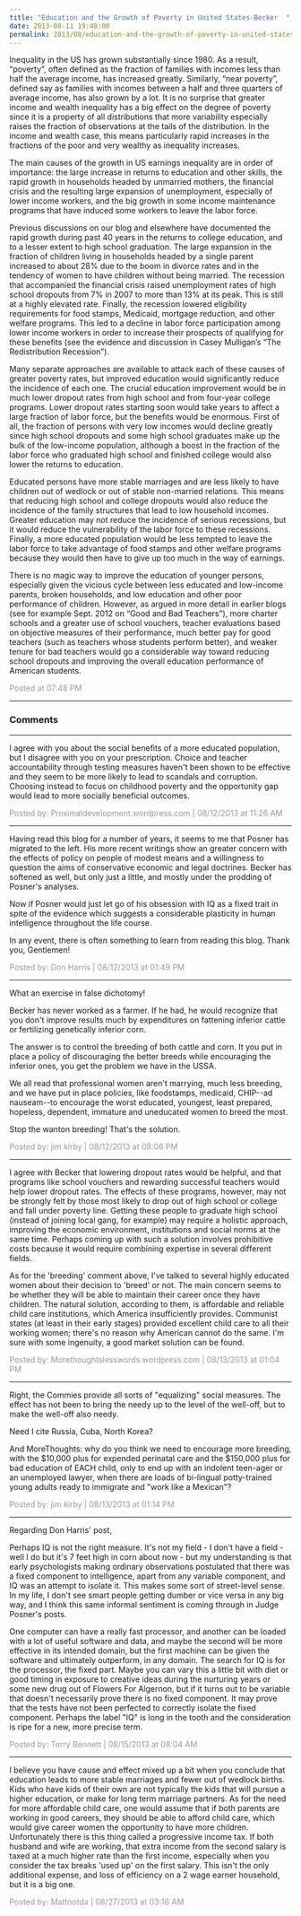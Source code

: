 ```yaml
---
title: "Education and the Growth of Poverty in United States-Becker  "
date: 2013-08-11 19:48:00
permalink: 2013/08/education-and-the-growth-of-poverty-in-united-states-becker.html
---
```

Inequality in the US has grown substantially since 1980. As
a result, “poverty”, often defined as the fraction of families with incomes
less than half the average income, has increased greatly. Similarly, “near
poverty”, defined say as families with incomes between a half and three
quarters of average income, has also grown by a lot. It is no surprise that
greater income and wealth inequality has a big effect on the degree of poverty
since it is a property of all distributions that more variability especially
raises the fraction of observations at the tails of the distribution. In the
income and wealth case, this means particularly rapid increases in the
fractions of the poor and very wealthy as inequality increases.

The main causes of the growth in US earnings inequality are
in order of importance: the large increase in returns to education and other
skills, the rapid growth in households headed by unmarried mothers, the
financial crisis and the resulting large expansion of unemployment, especially
of lower income workers, and the big growth in some income maintenance programs
that have induced some workers to leave the labor force.

Previous discussions on our blog and elsewhere have
documented the rapid growth during past 40 years in the returns to college
education, and to a lesser extent to high school graduation. The large
expansion in the fraction of children living in households headed by a single
parent increased to about 28% due to the boom in divorce rates and in the tendency
of women to have children without being married. The recession that accompanied
the financial crisis raised unemployment rates of high school dropouts from 7%
in 2007 to more than 13% at its peak. This is still at a highly elevated rate.
Finally, the recession lowered eligibility requirements for food stamps,
Medicaid, mortgage reduction, and other welfare programs. This led to a decline
in labor force participation among lower income workers in order to increase
their prospects of qualifying for these benefits (see the evidence and
discussion in Casey Mulligan’s “The Redistribution Recession”).

Many separate approaches are available to attack each of
these causes of greater poverty rates, but improved education would significantly
reduce the incidence of each one. The crucial education improvement would be in
much lower dropout rates from high school and from four-year college programs. Lower
dropout rates starting soon would take years to affect a large fraction of
labor force, but the benefits would be enormous. First of all, the fraction of
persons with very low incomes would decline greatly since high school dropouts
and some high school graduates make up the bulk of the low-income population,
although a boost in the fraction of the labor force who graduated high school
and finished college would also lower the returns to education.

Educated persons have more stable marriages and are less
likely to have children out of wedlock or out of stable non-married relations.
This means that reducing high school and college dropouts would also reduce the
incidence of the family structures that lead to low household incomes. Greater
education may not reduce the incidence of serious recessions, but it would
reduce the vulnerability of the labor force to these recessions. Finally, a
more educated population would be less tempted to leave the labor force to take
advantage of food stamps and other welfare programs because they would then have
to give up too much in the way of earnings.

There is no magic way to improve the education of younger
persons, especially given the vicious cycle between less educated and
low-income parents, broken households, and low education and other poor
performance of children. However, as argued in more detail in earlier blogs (see
for example Sept. 2012 on “Good and Bad Teachers”), more charter schools and a
greater use of school vouchers, teacher evaluations based on objective measures
of their performance, much better pay for good teachers (such as teachers whose
students perform better), and weaker tenure for bad teachers would go a
considerable way toward reducing school dropouts and improving the overall
education performance of American students.

<span style="color:#999">Posted at 07:48 PM</span>

<!-- more -->

---

### Comments

---

I agree with you about the social benefits of a more educated population, but I disagree with you on your prescription. Choice and teacher accountability through testing measures haven't been shown to be effective and they seem to be more likely to lead to scandals and corruption. Choosing instead to focus on childhood poverty and the opportunity gap would lead to more socially beneficial outcomes.

<span style="color:#999">Posted by: Proximaldevelopment.wordpress.com | 08/12/2013 at 11:26 AM</span>

---

Having read this blog for a number of years, it seems to me that Posner has migrated to the left.  His more recent writings show an greater concern with the effects of policy on people of modest means and a willingness to question the aims of conservative economic and legal doctrines.  Becker has softened as well, but only just a little, and mostly under the prodding of Posner's analyses.

Now if Posner would just let go of his obsession with IQ as a fixed trait in spite of the evidence which suggests a considerable plasticity in human intelligence throughout the life course.

In any event, there is often something to learn from reading this blog.  Thank you, Gentlemen!

<span style="color:#999">Posted by: Don Harris | 08/12/2013 at 01:49 PM</span>

---

What an exercise in false dichotomy!

Becker has never worked as a farmer. If he had, he would recognize that you don't improve results much by expenditures on fattening inferior cattle or fertilizing genetically inferior corn.

The answer is to control the breeding of both cattle and corn. It you put in place a policy of discouraging the better breeds while encouraging the inferior ones, you get the problem we have in the USSA.

We all read that professional women aren't marrying, much less breeding, and we have put in place policies, like foodstamps, medicaid, CHIP--ad nauseam--to encourage the worst educated, youngest, least prepared, hopeless, dependent, immature and uneducated women to breed the most.

Stop the wanton breeding! That's the solution.

<span style="color:#999">Posted by: jim kirby | 08/12/2013 at 08:06 PM</span>

---

I agree with Becker that lowering dropout rates would be helpful, and that programs like school vouchers and rewarding successful teachers would help lower dropout rates. The effects of these programs, however, may not be strongly felt by those most likely to drop out of high school or college and fall under poverty line. Getting these people to graduate high school (instead of joining local gang, for example) may require a holistic approach, improving the economic environment, institutions and social norms at the same time. Perhaps coming up with such a solution involves prohibitive costs because it would require combining expertise in several different fields. 

As for the 'breeding' comment above, I've talked to several highly educated women about their decision to 'breed' or not. The main concern seems to be whether they will be able to maintain their career once they have children. The natural solution, according to them, is affordable and reliable child care institutions, which America insufficiently provides. Communist states (at least in their early stages) provided excellent child care to all their working women; there's no reason why American cannot do the same. I'm sure with some ingenuity, a good market solution can be found. 

<span style="color:#999">Posted by: Morethoughtslesswords.wordpress.com | 08/13/2013 at 01:04 PM</span>

---

Right, the Commies provide all sorts of "equalizing" social measures. The effect has not been to bring the needy up to the level of the well-off, but to make the well-off also needy.

Need I cite Russia, Cuba, North Korea?

And MoreThoughts: why do you think we need to encourage more breeding, with the $10,000 plus for expended perinatal care and the $150,000 plus for bad education of EACH child, only to end up with an indolent teen-ager or an unemployed lawyer, when there are loads of bi-lingual potty-trained young adults ready to immigrate and "work like a Mexican"?

<span style="color:#999">Posted by: jim kirby | 08/13/2013 at 01:14 PM</span>

---

Regarding Don Harris' post,

Perhaps IQ is not the right measure.  It's not my field - I don't have a field - well I do but it's 7 feet high in corn about now - but my understanding is that early psychologists making ordinary observations postulated that there was a fixed component to intelligence, apart from any variable component, and IQ was an attempt to isolate it.  This makes some sort of street-level sense.  In my life, I don't see smart people getting dumber or vice versa in any big way, and I think this same informal sentiment is coming through in Judge Posner's posts.

One computer can have a really fast processor, and another can be loaded with a lot of useful software and data, and maybe the second will be more effective in its intended domain, but the first machine can be given the software and ultimately outperform, in any domain.  The search for IQ is for the processor, the fixed part.  Maybe you can vary this a little bit with diet or good timing in exposure to creative ideas during the nurturing years or some new drug out of Flowers For Algernon, but if it turns out to be variable that doesn't necessarily prove there is no fixed component.  It may prove that the tests have not been perfected to correctly isolate the fixed component.  Perhaps the label "IQ" is long in the tooth and the consideration is ripe for a new, more precise term.


<span style="color:#999">Posted by: Terry Bennett | 08/15/2013 at 08:04 AM</span>

---

I believe you have cause and effect mixed up a bit when you conclude that education leads to more stable marriages and fewer out of wedlock births. Kids who have kids of their own are not typically the kids that will pursue a higher education, or make for long term marriage partners.
As for the need for more affordable child care, one would assume that if both parents are working in good careers, they should be able to afford child care, which would give career women the opportunity to have more children. Unfortunately there is this thing called a progressive income tax. If both husband and wife are working, that extra income from the second salary is taxed at a much higher rate than the first income, especially when you consider the tax breaks 'used up' on the first salary. This isn't the only additional expense, and loss of efficiency on a 2 wage earner household, but it is a big one.

<span style="color:#999">Posted by: Mattnotda | 08/27/2013 at 03:16 AM</span>